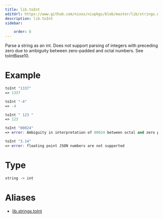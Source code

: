 ```yaml
---
title: lib.toInt
editUrl: https://www.github.com/nixos/nixpkgs/blob/master/lib/strings.nix#L1343C11
description: lib.toInt
sidebar:

    order: 8
---
```


Parse a string as an int. Does not support parsing of integers with preceding zero due to
ambiguity between zero-padded and octal numbers. See toIntBase10.

# Example

```nix
toInt "1337"
=> 1337

toInt "-4"
=> -4

toInt " 123 "
=> 123

toInt "00024"
=> error: Ambiguity in interpretation of 00024 between octal and zero padded integer.

toInt "3.14"
=> error: floating point JSON numbers are not supported
```

# Type

```haskell
string -> int
```


# Aliases

- [lib.strings.toInt](./reference/lib/strings/lib-strings-toInt)


